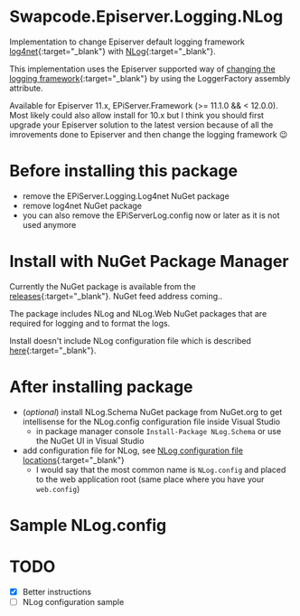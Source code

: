# Swapcode.Episerver.Logging.NLog
Implementation to change Episerver default logging framework [log4net](https://logging.apache.org/log4net/){:target="_blank"} with [NLog](http://nlog-project.org/){:target="_blank"}.

This implementation uses the Episerver supported way of [changing the logging framework](https://world.episerver.com/documentation/developer-guides/CMS/logging/){:target="_blank"} by using the LoggerFactory assembly attribute.

Available for Episerver 11.x, EPiServer.Framework (>= 11.1.0 && < 12.0.0). Most likely could also allow install for 10.x but I think you should first upgrade your Episerver solution to the latest version because of all the imrovements done to Episerver and then change the logging framework :wink:

# Before installing this package
- remove the EPiServer.Logging.Log4net NuGet package
- remove log4net NuGet package
- you can also remove the EPiServerLog.config now or later as it is not used anymore

# Install with NuGet Package Manager
Currently the NuGet package is available from the [releases](https://github.com/alasvant/Swapcode.Episerver.Logging.NLog/releases){:target="_blank"}. NuGet feed address coming..

The package includes NLog and NLog.Web NuGet packages that are required for logging and to format the logs.

Install doesn't include NLog configuration file which is described [here](https://github.com/nlog/nlog/wiki/Configuration-file){:target="_blank"}.

# After installing package
- (*optional*) install NLog.Schema NuGet package from NuGet.org to get intellisense for the NLog.config configuration file inside Visual Studio
  - in package manager console `Install-Package NLog.Schema` or use the NuGet UI in Visual Studio
- add configuration file for NLog, see [NLog configuration file locations](https://github.com/nlog/nlog/wiki/Configuration-file#configuration-file-locations){:target="_blank"}
  - I would say that the most common name is `NLog.config` and placed to the web application root (same place where you have your `web.config`)

# Sample NLog.config

# TODO
- [x] Better instructions
- [ ] NLog configuration sample
